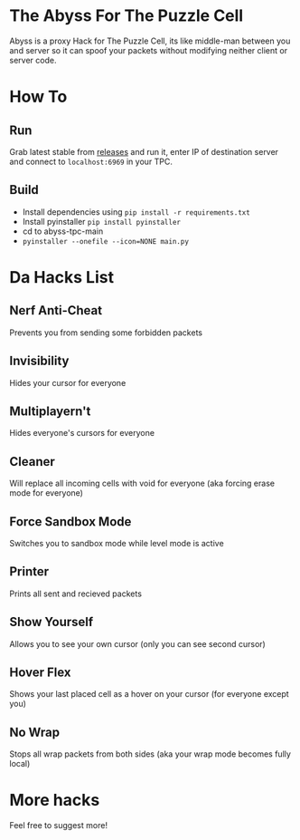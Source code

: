 # The Abyss For The Puzzle Cell
Abyss is a proxy Hack for The Puzzle Cell, its like middle-man between you and server so it can spoof your packets without modifying neither client or server code.

# How To
## Run
Grab latest stable from [releases](https://github.com/milena-kos/abyss-tpc/releases/) and run it, enter IP of destination server and connect to `localhost:6969` in your TPC.

## Build
- Install dependencies using `pip install -r requirements.txt`
- Install pyinstaller `pip install pyinstaller`
- cd to abyss-tpc-main
- `pyinstaller --onefile --icon=NONE main.py`

# Da Hacks List

## Nerf Anti-Cheat
Prevents you from sending some forbidden packets

## Invisibility
Hides your cursor for everyone

## Multiplayern't
Hides everyone's cursors for everyone

## Cleaner
Will replace all incoming cells with void for everyone (aka forcing erase mode for everyone)

## Force Sandbox Mode
Switches you to sandbox mode while level mode is active

## Printer
Prints all sent and recieved packets

## Show Yourself
Allows you to see your own cursor (only you can see second cursor)

## Hover Flex
Shows your last placed cell as a hover on your cursor (for everyone except you)

## No Wrap
Stops all wrap packets from both sides (aka your wrap mode becomes fully local)

# More hacks
Feel free to suggest more!
